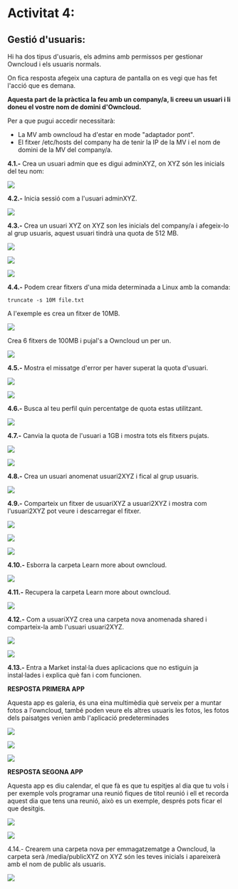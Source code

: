 # Activitat 4:

## Gestió d'usuaris:

Hi ha dos tipus d'usuaris, els admins amb permissos per gestionar Owncloud i els usuaris normals.

On fica resposta afegeix una captura de pantalla on es vegi que has fet l'acció que es demana.

**Aquesta part de la pràctica la feu amb un company/a, li creeu un usuari i li doneu el vostre nom de domini d'Owncloud.**

Per a que pugui accedir necessitarà:

- La MV amb owncloud ha d'estar en mode "adaptador pont".
- El fitxer /etc/hosts del company ha de tenir la IP de la MV i el nom de domini de la MV del company/a.


**4.1.-** Crea un usuari admin que es digui adminXYZ, on XYZ són les inicials del teu nom:

![](2.png)

**4.2.-** Inicia sessió com a l'usuari adminXYZ.

![](3.png)

**4.3.-** Crea un usuari XYZ on XYZ son les inicials del company/a i afegeix-lo al grup usuaris, aquest usuari tindrà una quota de 512 MB.

![](4.png)

![](5.png)

![](6.png)

**4.4.-** Podem crear fitxers d'una mida determinada a Linux amb la comanda:

```
truncate -s 10M file.txt
```

A l'exemple es crea un fitxer de 10MB.

![](7.png)

Crea 6 fitxers de 100MB i pujal's a Owncloud un per un.

![](8.png)

**4.5.-** Mostra el missatge d'error per haver superat la quota d'usuari.

![](9.png)

![](10.png)

**4.6.-** Busca al teu perfil quin percentatge de quota estas utilitzant.

![](11.png)

**4.7.-** Canvia la quota de l'usuari a 1GB i mostra tots els fitxers pujats.

![](12.png)

![](13.png)

**4.8.-** Crea un usuari anomenat usuari2XYZ i fical al grup usuaris.

![](14.png)

**4.9.-** Comparteix un fitxer de usuariXYZ a usuari2XYZ i mostra com l'usuari2XYZ pot veure i descarregar el fitxer.

![](15.png)

![](16.png)

![](16(2).png)

**4.10.-** Esborra la carpeta Learn more about owncloud.

![](17.png)

**4.11.-** Recupera la carpeta Learn more about owncloud.

![](18.png)

**4.12.-** Com a usuariXYZ crea una carpeta nova anomenada shared i comparteix-la amb l'usuari usuari2XYZ.

![](19.png)

![](20.png)

**4.13.-** Entra a Market instal·la dues aplicacions que no estiguin ja instal·lades i explica què fan i com funcionen.

**RESPOSTA PRIMERA APP**

Aquesta app es galeria, és una eina multimèdia què serveix per a muntar fotos a l'owncloud, també poden veure els altres usuaris les fotos, les fotos dels paisatges venien amb l'aplicació predeterminades

![](21.png)

![](22.png)

![](23.png)

**RESPOSTA SEGONA APP**

Aquesta app es diu calendar, el que fà es que tu espitjes al dia que tu vols i per exemple vols programar una reunió fiques de titol reunió i ell et recorda aquest dia que tens una reunió, això es un exemple, després pots ficar el que desitgis.

![](24.png)

![](25.png)

4.14.- Crearem una carpeta nova per emmagatzematge a Owncloud, la carpeta serà /media/publicXYZ on XYZ són les teves inicials i apareixerà amb el nom de public als usuaris.

![](26.png)
